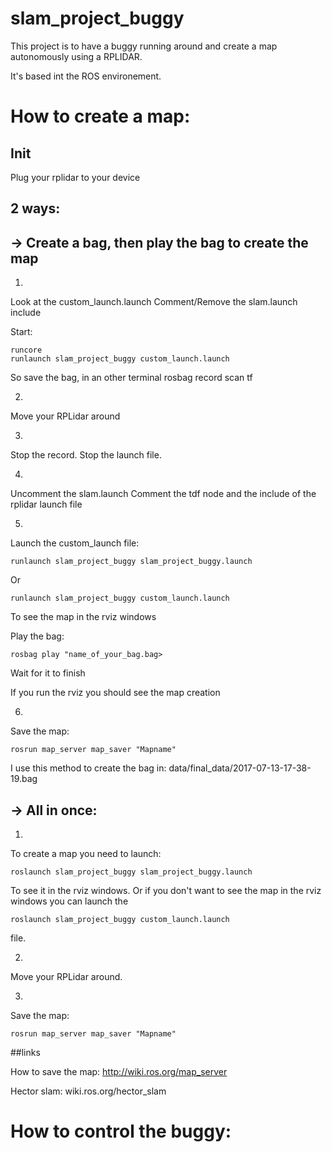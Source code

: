 # slam_project_buggy

This project is to have a buggy running around and create a map autonomously using a RPLIDAR.

It's based int the ROS environement.



# How to create a map:

## Init
Plug your rplidar to your device

## 2 ways:
## -> Create a bag, then play the bag to create the map

1. 
Look at the custom_launch.launch
Comment/Remove the slam.launch include

Start:

	runcore
	runlaunch slam_project_buggy custom_launch.launch
So save the bag, in an other terminal
	rosbag record scan tf


2. 
Move your RPLidar around


3. 
Stop the record.
Stop the launch file.


4.
Uncomment the slam.launch
Comment the tdf node and the include of the rplidar launch file

5.
Launch the custom_launch file:

	runlaunch slam_project_buggy slam_project_buggy.launch
Or 

	runlaunch slam_project_buggy custom_launch.launch

To see the map in the rviz windows

Play the bag:

	rosbag play "name_of_your_bag.bag>
Wait for it to finish

If you run the rviz you should see the map creation

6.
Save the map:

	rosrun map_server map_saver "Mapname"


I use this method to create the bag in: data/final_data/2017-07-13-17-38-19.bag


## -> All in once:

1.
To create a map you need to launch: 

	roslaunch slam_project_buggy slam_project_buggy.launch
To see it in the rviz windows.
Or if you don't want to see the map in the rviz windows you can launch the 

	roslaunch slam_project_buggy custom_launch.launch
file.

2. 
Move your RPLidar around.

3.
Save the map:

	rosrun map_server map_saver "Mapname"


##links


How to save the map:
http://wiki.ros.org/map_server

Hector slam:
wiki.ros.org/hector_slam



# How to control the buggy:

